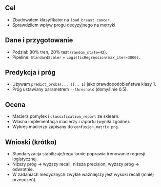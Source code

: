 ## Cel
- Zbudowałem klasyfikator na `load_breast_cancer`.
- Sprawdziłem wpływ progu decyzyjnego na metryki.

## Dane i przygotowanie
- Podział: 80% tren, 20% test (`random_state=42`).
- Pipeline: `StandardScaler` + `LogisticRegression(max_iter=3000)`.

## Predykcja i próg
- Używam `predict_proba(... )[:, 1]` jako prawdopodobieństwa klasy 1.
- Próg ustawiany parametrem `--threshold` (domyślnie 0.5).

## Ocena
- Macierz pomyłek i `classification_report` ze sklearn.
- Własna implementacja macierzy i raportu (wyniki zgodne).
- Wykres macierzy zapisany do `confusion_matrix.png`.

## Wnioski (krótko)
- Standaryzacja stabilizuje/regu larnie poprawia trenowanie regresji logistycznej.
- Niższy próg → wyższy recall, niższa precision; wyższy próg → odwrotnie.
- W zadaniach medycznych zwykle ważniejszy jest wysoki recall (mniej przeoczeń).
